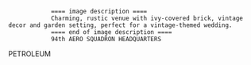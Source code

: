 
                ==== image description ====
                Charming, rustic venue with ivy-covered brick, vintage decor and garden setting, perfect for a vintage-themed wedding.
                ==== end of image description ====
                94th AERO SQUADRON HEADQUARTERS
PETROLEUM